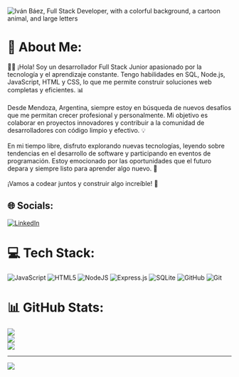 ![Iván Báez, Full Stack Developer, with a colorful background, a cartoon animal, and large letters](https://github.com/user-attachments/assets/2956d638-54d2-4da6-a302-500951080d03)
# 💫 About Me:
👨‍💻 ¡Hola! Soy un desarrollador Full Stack Junior apasionado por la tecnología y el aprendizaje constante. Tengo habilidades en SQL, Node.js, JavaScript, HTML y CSS, lo que me permite construir soluciones web completas y eficientes. 📊<br><br>Desde Mendoza, Argentina, siempre estoy en búsqueda de nuevos desafíos que me permitan crecer profesional y personalmente. Mi objetivo es colaborar en proyectos innovadores y contribuir a la comunidad de desarrolladores con código limpio y efectivo. 💡<br><br>En mi tiempo libre, disfruto explorando nuevas tecnologías, leyendo sobre tendencias en el desarrollo de software y participando en eventos de programación. Estoy emocionado por las oportunidades que el futuro depara y siempre listo para aprender algo nuevo. 🚀 <br><br>¡Vamos a codear juntos y construir algo increíble! 🌟<br>




## 🌐 Socials:
[![LinkedIn](https://img.shields.io/badge/LinkedIn-%230077B5.svg?logo=linkedin&logoColor=white)](https://linkedin.com/in/www.linkedin.com/in/ivanbaez100) 

# 💻 Tech Stack:
![JavaScript](https://img.shields.io/badge/javascript-%23323330.svg?style=for-the-badge&logo=javascript&logoColor=%23F7DF1E) ![HTML5](https://img.shields.io/badge/html5-%23E34F26.svg?style=for-the-badge&logo=html5&logoColor=white) ![NodeJS](https://img.shields.io/badge/node.js-6DA55F?style=for-the-badge&logo=node.js&logoColor=white) ![Express.js](https://img.shields.io/badge/express.js-%23404d59.svg?style=for-the-badge&logo=express&logoColor=%2361DAFB) ![SQLite](https://img.shields.io/badge/sqlite-%2307405e.svg?style=for-the-badge&logo=sqlite&logoColor=white) ![GitHub](https://img.shields.io/badge/github-%23121011.svg?style=for-the-badge&logo=github&logoColor=white) ![Git](https://img.shields.io/badge/git-%23F05033.svg?style=for-the-badge&logo=git&logoColor=white)
# 📊 GitHub Stats:
![](https://github-readme-stats.vercel.app/api?username=Ivan-Baez&theme=dark&hide_border=false&include_all_commits=false&count_private=false)<br/>
![](https://github-readme-streak-stats.herokuapp.com/?user=Ivan-Baez&theme=dark&hide_border=false)<br/>
![](https://github-readme-stats.vercel.app/api/top-langs/?username=Ivan-Baez&theme=dark&hide_border=false&include_all_commits=false&count_private=false&layout=compact)

---
[![](https://visitcount.itsvg.in/api?id=Ivan-Baez&icon=0&color=0)](https://visitcount.itsvg.in)

<!-- Proudly created with GPRM ( https://gprm.itsvg.in ) -->
